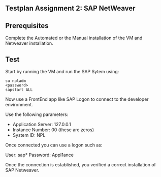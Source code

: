 ## Testplan Assignment 2: SAP NetWeaver

## Prerequisites

Complete the Automated or the Manual installation of the VM and Netweaver installation.

## Test
Start by running the VM and run the SAP Sytem using: 
	
	su npladm
	<password>
	sapstart ALL

Now use a FrontEnd app like SAP Logon to connect to the developer environment.

Use the following parameters:
	
 - Application Server: 127.0.0.1
 - Instance Number: 00 (these are zeros)
 - System ID: NPL

Once connected you can use a logon such as:
	
User: sap*
Password: Appl1ance

Once the connection is established, you verified a correct installation of SAP Netweaver.
